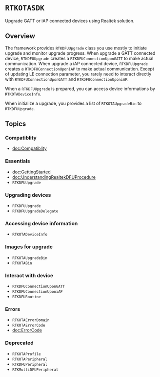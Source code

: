 #  ``RTKOTASDK``

Upgrade GATT or iAP connected devices using Realtek solution.

## Overview

The framework provides ``RTKDFUUpgrade`` class you use mostly to initiate upgrade and monitor upgrade progress. When upgrade a GATT connected device, ``RTKDFUUpgrade`` creates a ``RTKDFUConnectionUponGATT`` to make actual communication. When upgrade a iAP connected device, ``RTKDFUUpgrade`` creates a  ``RTKDFUConnectionUponiAP`` to make actual communication. Except of updating LE connection parameter, you rarely need to interact directly with ``RTKDFUConnectionUponGATT`` and ``RTKDFUConnectionUponiAP``.

When a ``RTKDFUUpgrade`` is prepared, you can access device informations by ``RTKOTADeviceInfo``.

When initialize a upgrade, you provides a list of ``RTKOTAUpgradeBin`` to ``RTKDFUUpgrade``.

## Topics

### Compatiblity

- <doc:Compatiblity>

### Essentials

- <doc:GettingStarted>
- <doc:UnderstandingRealtekDFUProcedure>
- ``RTKDFUUpgrade``

### Upgrading devices

- ``RTKDFUUpgrade``
- ``RTKDFUUpgradeDelegate``


### Accessing device information

- ``RTKOTADeviceInfo``


### Images for upgrade

- ``RTKOTAUpgradeBin``
- ``RTKOTABin``


### Interact with device

- ``RTKDFUConnectionUponGATT``
- ``RTKDFUConnectionUponiAP``
- ``RTKDFURoutine``


### Errors

- ``RTKOTAErrorDomain``
- ``RTKOTAErrorCode``
- <doc:ErrorCode>


### Deprecated
- ``RTKOTAProfile``
- ``RTKOTAPeripheral``
- ``RTKDFUPeripheral``
- ``RTKMultiDFUPeripheral``
